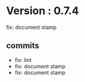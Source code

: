 # Version : 0.7.4

fix: document stamp

## commits

* fix: lint
* fix: document stamp
* fix: document stamp
